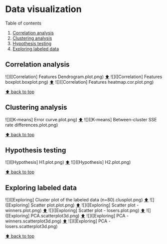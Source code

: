 # Data visualization

Table of contents

  1. [Correlation analysis](#correlation-analysis)
  2. [Clustering analysis](#clustering-analysis)
  3. [Hypothesis testing](#hypothesis-testing)
  4. [Exploring labeled data](#exploring-labeled-data)

## Correlation analysis

![]([Correlation] Features Dendrogram.plot.png) [⬆](data-visualization)
![]([Correlation] Features boxplot.boxplot.png) [⬆](data-visualization)
![]([Correlation] Features heatmap.cor.plot.png)

[⬆ back to top](data-visualization)

## Clustering analysis

![]([K-means] Error curve.plot.png) [⬆](data-visualization)
![]([K-means] Between-cluster SSE rate differences.plot.png)

[⬆ back to top](data-visualization)

## Hypothesis testing

![]([Hypothesis] H1.plot.png) [⬆](data-visualization)
![]([Hypothesis] H2.plot.png)

[⬆ back to top](data-visualization)

## Exploring labeled data
![]([Exploring] Cluster plot of the labeled data (n=80).clusplot.png) [⬆](data-visualization)
![]([Exploring] Scatter plot.plot.png) [⬆](data-visualization)
![]([Exploring] Scatter plot - winners.plot.png) [⬆](data-visualization)
![]([Exploring] Scatter plot - losers.plot.png) [⬆](data-visualization)
![]([Exploring] PCA.scatterplot3d.png) [⬆](data-visualization)
![]([Exploring] PCA - winners.scatterplot3d.png) [⬆](data-visualization)
![]([Exploring] PCA - losers.scatterplot3d.png)

[⬆ back to top](data-visualization)

[//]: # "Workaround in Python to make this file:"
[//]: # "plots = ['![](%s) [⬆](data-visualization)\n' % plot for plot in os.listdir('.') if '.png' in plot]"
[//]: # "with open('README.md', 'w') as f: f.writelines(sorted(plots))"

